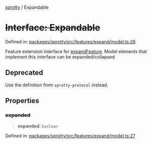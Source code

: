 
[sprotty](../globals) / Expandable

# ~~Interface: Expandable~~

Defined in: [packages/sprotty/src/features/expand/model.ts:26](https://github.com/eclipse-sprotty/sprotty/blob/f9b2433481cc27a1ac0c92d525a92039ae7f6c76/packages/sprotty/src/features/expand/model.ts#L26)

Feature extension interface for [expandFeature](../Variable.expandFeature).
Model elements that implement this interface can be expanded/collapsed

## Deprecated

Use the definition from `sprotty-protocol` instead.

## Properties

### ~~expanded~~

> **expanded**: `boolean`

Defined in: [packages/sprotty/src/features/expand/model.ts:27](https://github.com/eclipse-sprotty/sprotty/blob/f9b2433481cc27a1ac0c92d525a92039ae7f6c76/packages/sprotty/src/features/expand/model.ts#L27)
